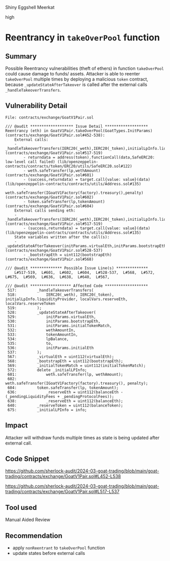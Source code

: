 Shiny Eggshell Meerkat

high

# Reentrancy in `takeOverPool` function

## Summary
Possible Reentrancy vulnerabilities (theft of ethers) in function `takeOverPool` could cause damage to funds/ assets. Attacker is able to reenter `takeOverPool` multiple times by deploying a malicious `token` contract, because `_updateStateAfterTakeover` is called after the external calls `_handleTakeoverTransfers`.

## Vulnerability Detail
```solidity
File: contracts/exchange/GoatV1Pair.sol

/// @audit ******************* Issue Detail *******************
Reentrancy (eth) in GoatV1Pair.takeOverPool(GoatTypes.InitParams) (contracts/exchange/GoatV1Pair.sol#452-538):
	External calls:
	- _handleTakeoverTransfers(IERC20(_weth),IERC20(_token),initialLpInfo.liquidityProvider,localVars.reserveEth,localVars.reserveToken) (contracts/exchange/GoatV1Pair.sol#517-519)
		- returndata = address(token).functionCall(data,SafeERC20: low-level call failed) (lib/openzeppelin-contracts/contracts/token/ERC20/utils/SafeERC20.sol#122)
		- weth.safeTransfer(lp,wethAmount) (contracts/exchange/GoatV1Pair.sol#601)
		- (success,returndata) = target.call{value: value}(data) (lib/openzeppelin-contracts/contracts/utils/Address.sol#135)
		- weth.safeTransfer(IGoatV1Factory(factory).treasury(),penalty) (contracts/exchange/GoatV1Pair.sol#602)
		- token.safeTransfer(lp,tokenAmount) (contracts/exchange/GoatV1Pair.sol#604)
	External calls sending eth:
	- _handleTakeoverTransfers(IERC20(_weth),IERC20(_token),initialLpInfo.liquidityProvider,localVars.reserveEth,localVars.reserveToken) (contracts/exchange/GoatV1Pair.sol#517-519)
		- (success,returndata) = target.call{value: value}(data) (lib/openzeppelin-contracts/contracts/utils/Address.sol#135)
	State variables written after the call(s):
	- _updateStateAfterTakeover(initParams.virtualEth,initParams.bootstrapEth,initParams.initialTokenMatch,wethAmountIn,tokenAmountIn,lpBalance,to,initParams.initialEth) (contracts/exchange/GoatV1Pair.sol#528-537)
		- _bootstrapEth = uint112(bootstrapEth) (contracts/exchange/GoatV1Pair.sol#568)

/// @audit ************** Possible Issue Line(s) **************
	L#517-519,  L#601,  L#602,  L#604,  L#528-537,  L#568,  L#572,  L#675,  L#569,  L#636,  L#638,  L#640,  L#567,  

/// @audit ****************** Affected Code *******************
 517:         _handleTakeoverTransfers(
 518:             IERC20(_weth), IERC20(_token), initialLpInfo.liquidityProvider, localVars.reserveEth, localVars.reserveToken
 519:         );
 528:         _updateStateAfterTakeover(
 529:             initParams.virtualEth,
 530:             initParams.bootstrapEth,
 531:             initParams.initialTokenMatch,
 532:             wethAmountIn,
 533:             tokenAmountIn,
 534:             lpBalance,
 535:             to,
 536:             initParams.initialEth
 537:         );
 567:         _virtualEth = uint112(virtualEth);
 568:         _bootstrapEth = uint112(bootstrapEth);
 569:         _initialTokenMatch = uint112(initialTokenMatch);
 572:         delete _initialLPInfo;
 601:             weth.safeTransfer(lp, wethAmount);
 602:             weth.safeTransfer(IGoatV1Factory(factory).treasury(), penalty);
 604:         token.safeTransfer(lp, tokenAmount);
 636:             _reserveEth = uint112(balanceEth - (_pendingLiquidityFees + _pendingProtocolFees));
 638:             _reserveEth = uint112(balanceEth);
 640:         _reserveToken = uint112(balanceToken);
 675:         _initialLPInfo = info;
```

## Impact
Attacker will withdraw funds multiple times as state is being updated after external call.

## Code Snippet
https://github.com/sherlock-audit/2024-03-goat-trading/blob/main/goat-trading/contracts/exchange/GoatV1Pair.sol#L452-L538

https://github.com/sherlock-audit/2024-03-goat-trading/blob/main/goat-trading/contracts/exchange/GoatV1Pair.sol#L517-L537

## Tool used
Manual Aided Review

## Recommendation
 - apply `nonReentrant` to `takeOverPool` function
 - update states before external calls